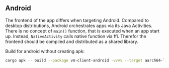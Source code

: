 ## Android

The frontend of the app differs when targeting Android. Compared to desktop distributions,
Android orchestrates apps via its Java Activities. There is no concept of `main()` function,
that is executed when an app start up. Instead, `NativeActivity` calls native function via ffi.
Therefor the frontend should be compiled and distributed as a shared library.

Build for android without creating apk:
```bash
cargo apk -- build --package vm-client-android -vvvv --target aarch64-linux-android
```